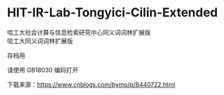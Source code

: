 # HIT-IR-Lab-Tongyici-Cilin-Extended
哈工大社会计算与信息检索研究中心同义词词林扩展版  
哈工大同义词词林扩展版  

存档用  

请使用 GB18030 编码打开  

下载来源：https://www.cnblogs.com/bymo/p/8440722.html  

